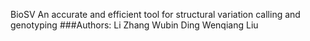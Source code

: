 BioSV
An accurate and efficient tool for structural variation calling and genotyping
###Authors: Li Zhang
Wubin Ding
Wenqiang Liu
